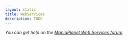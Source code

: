 ```yaml
---
layout: static
title: WebServices
description: TODO
---
```


*You can get help on the [ManiaPlanet Web Services forum](http://forum.maniaplanet.com/viewforum.php?f=282).*